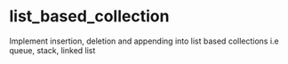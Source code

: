 # list_based_collection
Implement insertion, deletion and appending into list based collections i.e queue, stack, linked list

